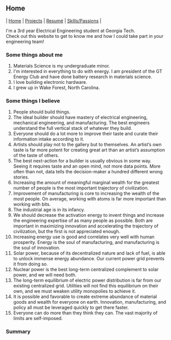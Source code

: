 ## Home

| [Home](index.md) | [Projects](projects.md) | [Resumé](resume.md) | [Skills/Passions](skills.md) |

I'm a 3rd year Electrical Engineering student at Georgia Tech.  
Check out this website to get to know me and how I could take part in your engineering team!

### Some things about me
1. Materials Science is my undergraduate minor.
2. I'm interested in everything to do with energy. I am president of the GT Energy Club and have done battery research in materials science.
3. I love building electronic hardware.
4. I grew up in Wake Forest, North Carolina.

### Some things I believe
1.	People should build things.
2.	The ideal builder should have mastery of electrical engineering, mechanical engineering, and manufacturing. The best engineers understand the full vertical stack of whatever they build.
3.	Everyone should do a lot more to improve their taste and curate their information intake according to it.
4.	Artists should play not to the gallery but to themselves. An artist’s own taste is far more potent for creating great art than an artist’s assumption of the taste of others.
5.	The best next-action for a builder is usually obvious in some way. Seeing it requires taste and an open mind, not more data points. More often than not, data tells the decision-maker a hundred different wrong stories.
6.	Increasing the amount of meaningful marginal wealth for the greatest number of people is the most important trajectory of civilization.
7.	Improvement of manufacturing is core to increasing the wealth of the most people. On average, working with atoms is far more important than working with bits.
8.	The industrial age is in its infancy.
9.	We should decrease the activation energy to invent things and increase the engineering expertise of as many people as possible. Both are important in maximizing innovation and accelerating the trajectory of civilization, but the first is not appreciated enough.
10.	Increasing energy use is good and correlates very well with human prosperity. Energy is the soul of manufacturing, and manufacturing is the soul of innovation.
11.	Solar power, because of its decentralized nature and lack of fuel, is able to unlock immense energy abundance. Our current power grid prevents it from doing so.
12.	Nuclear power is the best long-term centralized complement to solar power, and we will need both.
13.	The long-term equilibrium of electric power distribution is far from our existing centralized grid. Utilities will not find this equilibrium on their own, and we must weaken utility monopolies to achieve it.
14.	It is possible and favorable to create extreme abundance of material goods and wealth for everyone on earth. Innovation, manufacturing, and policy all must be leveraged quickly to get there faster.
15.	Everyone can do more than they think they can. The vast majority of limits are self-imposed.

### Summary

